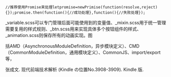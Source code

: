 ```
//推荐使用Promise来处理letpromise=newPrimise(function(resolve,reject){});promise.then(function(){//成功处理},function(){//失败处理});
```
_variable.scss可以专门管理后面可能使用到的变量值、_mixin.scss用于统一管理需要复用的样式规则、_btn.scss用来实现具体多个按钮组件的样式、_animation.scss则保存所有的动画实现。图

括AMD（AsynchronousModuleDefinition，异步模块定义）、CMD（CommonModuleDefinition，通用模块定义）、CommonJS、import/export等，

张成文. 现代前端技术解析 (Kindle の位置No.3908-3909). Kindle 版. 

